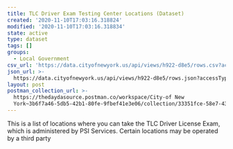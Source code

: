```yaml
---
title: TLC Driver Exam Testing Center Locations (Dataset)
created: '2020-11-10T17:03:16.318824'
modified: '2020-11-10T17:03:16.318834'
state: active
type: dataset
tags: []
groups:
  - Local Government
csv_url: 'https://data.cityofnewyork.us/api/views/h922-d8e5/rows.csv?accessType=DOWNLOAD'
json_url: >-
  https://data.cityofnewyork.us/api/views/h922-d8e5/rows.json?accessType=DOWNLOAD
layout: post
postman_collection_url: >-
  https://thedaydasource.postman.co/workspace/City-of New
  York~3b6f7a46-5db5-42b1-80fe-9fbef41e3e06/collection/33351fce-58e7-4346-9cd6-e0d36364e9e8
---
```

This is a list of locations where you can take the TLC Driver License Exam, which is administered by PSI Services. Certain locations may be operated by a third party
